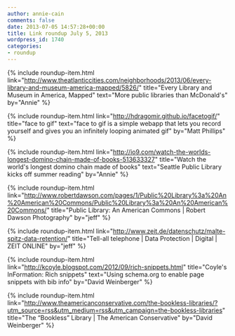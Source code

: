 ```yaml
---
author: annie-cain
comments: false
date: 2013-07-05 14:57:28+00:00
title: Link roundup July 5, 2013
wordpress_id: 1740
categories:
- roundup
---
```


{% include roundup-item.html
  link="http://www.theatlanticcities.com/neighborhoods/2013/06/every-library-and-museum-america-mapped/5826/"
  title="Every Library and Museum in America, Mapped"
  text="More public libraries than McDonald's"
  by="Annie"
%}

{% include roundup-item.html
  link="http://hdragomir.github.io/facetogif/"
  title="face to gif"
  text="face to gif is a simple webapp that lets you record yourself and gives you an infinitely looping animated gif"
  by="Matt Phillips"
%}

{% include roundup-item.html
  link="http://io9.com/watch-the-worlds-longest-domino-chain-made-of-books-513633327"
  title="Watch the world's longest domino chain made of books"
  text="Seattle Public Library kicks off summer reading"
  by="Annie"
%}

{% include roundup-item.html
  link="http://www.robertdawson.com/pages/1/Public%20Library%3a%20An%20American%20Commons/Public%20Library%3a%20An%20American%20Commons/"
  title="Public Library: An American Commons | Robert Dawson Photography"
  by="jeff"
%}

{% include roundup-item.html
  link="http://www.zeit.de/datenschutz/malte-spitz-data-retention/"
  title="Tell-all telephone | Data Protection | Digital | ZEIT ONLINE"
  by="jeff"
%}

{% include roundup-item.html
  link="http://kcoyle.blogspot.com/2012/09/rich-snippets.html"
  title="Coyle's InFormation: Rich snippets"
  text="Using schema.org to enable page snippets with bib info"
  by="David Weinberger"
%}

{% include roundup-item.html
  link="http://www.theamericanconservative.com/the-bookless-libraries/?utm_source=rss&utm_medium=rss&utm_campaign=the-bookless-libraries"
  title="The “Bookless” Library | The American Conservative"
  by="David Weinberger"
%}
